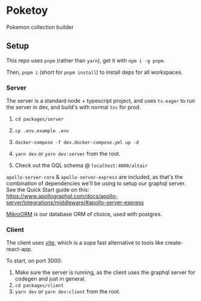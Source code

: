 # Poketoy

Pokemon collection builder

## Setup

This repo uses `pnpm` (rather than `yarn`), get it with `npm i -g pnpm`.

Then, `pnpm i` (short for `pnpm install`) to install deps for all workspaces.

### Server

The server is a standard node + typescript project, and uses `ts-eager` to run the server in dev, and build's with normal `tsc` for prod.

1. `cd packages/server`
2. `cp .env.example .env`
3. `docker-compose -f dev.docker-compose.yml up -d`
4. `yarn dev` or `yarn dev:server` from the root.

5. Check out the GQL schema @ `localhost:4000/altair`

`apollo-server-core` & `apollo-server-express` are included, as that's the combination of dependencies we'll be using to setup our graphql server. See the Quick Start guide on this: https://www.apollographql.com/docs/apollo-server/integrations/middleware/#apollo-server-express

[MikroORM](https://mikro-orm.io/) is our database ORM of choice, used with postgres.

### Client

The client uses [vite](https://vitejs.dev), which is a supa fast alternative to tools like create-react-app.

To start, on port 3000:

1. Make sure the server is running, as the client uses the graphql server for codegen and just in general.
2. `cd packages/client`
3. `yarn dev` or `yarn dev:client` from the root.
